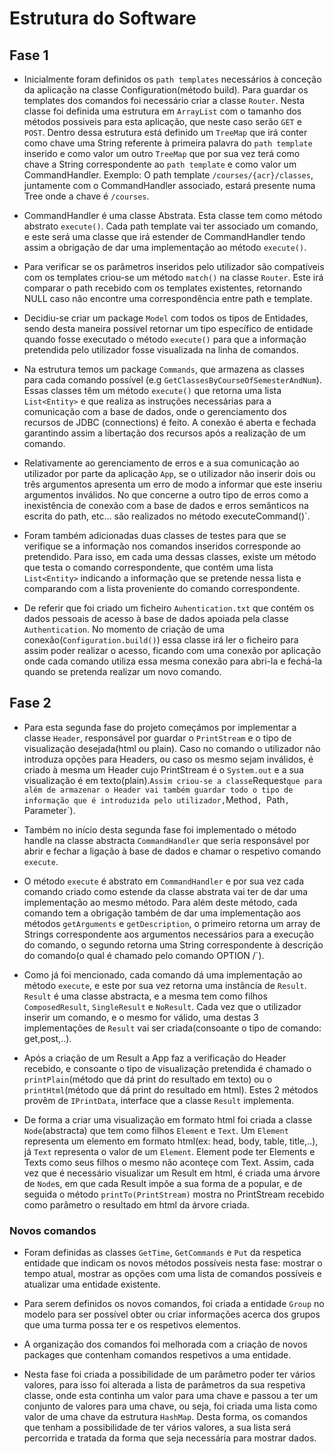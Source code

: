 # Estrutura do Software

## Fase 1

* Inicialmente foram definidos os `path templates` necessários à conceção da aplicação na classe Configuration(método build). Para guardar os templates dos comandos foi necessário criar a classe `Router`. Nesta classe foi definida uma estrutura em `ArrayList` com o tamanho dos métodos possiveis para esta aplicação, que neste caso serão `GET` e `POST`. Dentro dessa estrutura está definido um `TreeMap` que irá conter como chave uma String referente à primeira palavra do `path template` inserido e como valor um outro `TreeMap` que por sua vez terá como chave a String correspondente ao `path template` e como valor um CommandHandler. Exemplo: O path template `/courses/{acr}/classes`, juntamente com o CommandHandler associado, estará presente numa Tree onde a chave é `/courses`.

* CommandHandler é uma classe Abstrata. Esta classe tem como método abstrato `execute()`. Cada path template vai ter associado um comando, e este será uma classe que irá estender de CommandHandler tendo assim a obrigação de dar uma implementação ao método `execute()`.

* Para verificar se os parâmetros inseridos pelo utilizador são compatíveis com os templates criou-se um método `match()` na classe `Router`. Este irá comparar o path recebido com os templates existentes, retornando NULL caso não encontre uma correspondência entre path e template.

* Decidiu-se criar um package `Model` com todos os tipos de Entidades, sendo desta maneira possível retornar um tipo específico de entidade quando fosse executado o método `execute()` para que a informação pretendida pelo utilizador fosse visualizada na linha de comandos.

* Na estrutura temos um package `Commands`, que armazena as classes para cada comando possível (e.g `GetClassesByCourseOfSemesterAndNum`). Essas classes têm um método `execute()` que retorna uma lista `List<Entity>` e que realiza as instruções necessárias para a comunicação com a base de dados, onde o gerenciamento dos recursos de JDBC (connections) é feito. A conexão é aberta e fechada garantindo assim a libertação dos recursos após a realização de um comando.

* Relativamente ao gerenciamento de erros e a sua comunicação ao utilizador por parte da aplicação `App`, se o utilizador não inserir dois ou três argumentos apresenta um erro de modo a informar que este inseriu argumentos inválidos. No que concerne a outro tipo de erros como a inexistência de conexão com a base de dados e erros semânticos na escrita do path, etc... são realizados no método executeCommand()`.

* Foram também adicionadas duas classes de testes para que se verifique se a informação nos comandos inseridos corresponde ao pretendido. Para isso, em cada uma dessas classes, existe um método que testa o comando correspondente, que contém uma lista `List<Entity>` indicando a informação que se pretende nessa lista e comparando com a lista proveniente do comando correspondente.

* De referir que foi criado um ficheiro `Auhentication.txt` que contém os dados pessoais de acesso à base de dados apoiada pela classe `Authentication`. No momento de criação de uma conexão(`Configuration.build()`) essa classe irá ler o ficheiro para assim poder realizar o acesso, ficando com uma conexão por aplicação onde cada comando utiliza essa mesma conexão para abri-la e fechá-la quando se pretenda realizar um novo comando.


## Fase 2

* Para esta segunda fase do projeto começámos por implementar a classe `Header`, responsável por guardar o `PrintStream` e o tipo de visualização desejada(html ou plain).
Caso no comando o utilizador não introduza opções para Headers, ou caso os mesmo sejam inválidos, é criado à mesma um Header cujo PrintStream é o `System.out` e a sua visualização é em texto(plain).`
Assim criou-se a classe `Request` que para além de armazenar o Header vai também guardar todo o tipo de informação que é introduzida pelo utilizador, `Method`, `Path`, `Parameter`).

* Também no início desta segunda fase foi implementado o método handle na classe abstracta `CommandHandler` que seria responsável por abrir e fechar a ligação à base de dados e chamar o respetivo comando `execute`.

* O método `execute` é abstrato em `CommandHandler` e por sua vez cada comando criado como estende da classe abstrata vai ter de dar uma implementação ao mesmo método.
Para além deste método, cada comando tem a obrigação também de dar uma implementação aos métodos `getArguments` e `getDescription`, o primeiro retorna um array de Strings correspondente aos argumentos necessários para a execução do comando, o segundo retorna uma String correspondente à descrição do comando(o qual é chamado pelo comando OPTION  /`).

* Como já foi mencionado, cada comando dá uma implementação ao método `execute`, e este por sua vez retorna uma instância de `Result`.
`Result` é uma classe abstracta, e a mesma tem como filhos `ComposedResult`, `SingleResult` e `NoResult`.
Cada vez que o utilizador inserir um comando, e o mesmo for válido, uma destas 3 implementações de `Result` vai ser criada(consoante o tipo de comando: get,post,..).

* Após a criação de um Result a App faz a verificação do Header recebido, e consoante o tipo de visualização pretendida é chamado o `printPlain`(método que dá print do resultado em texto) ou o `printHtml`(método que dá print do resultado em html).
Estes 2 métodos provêm de `IPrintData`, interface que a classe `Result` implementa.

* De forma a criar uma visualização em formato html foi criada a classe `Node`(abstracta) que tem como filhos `Element` e `Text`.
Um `Element` representa um elemento em formato html(ex: head, body, table, title,..), já `Text` representa o valor de um `Element`. Element pode ter Elements e Texts como seus filhos o mesmo não aconteçe com Text.
Assim, cada vez que é necessário visualizar um Result em html, é criada uma árvore de `Node`s, em que cada Result impõe a sua forma de a popular, e de seguida o método `printTo(PrintStream)` mostra no PrintStream recebido como parâmetro o resultado em html da árvore criada.

### Novos comandos 

* Foram definidas as classes `GetTime`, `GetCommands` e `Put` da respetica entidade que indicam os novos métodos possíveis nesta fase: mostrar o tempo atual, mostrar as opções com uma lista de comandos possíveis e atualizar uma entidade existente.

* Para serem definidos os novos comandos, foi criada a entidade `Group` no modelo para ser possível obter ou criar informações acerca dos grupos que uma turma possa ter e os respetivos elementos.

* A organização dos comandos foi melhorada com a criação de novos packages que contenham comandos respetivos a uma entidade.

* Nesta fase foi criada a possibilidade de um parâmetro poder ter vários valores, para isso foi alterada a lista de parâmetros da sua respetiva classe, onde esta continha um valor para uma chave e passou a ter um conjunto de valores para uma chave, ou seja, foi criada uma lista como valor de uma chave da estrutura `HashMap`. Desta forma, os comandos que tenham a possibilidade de ter vários valores, a sua lista será percorrida e tratada da forma que seja necessária para mostrar dados.